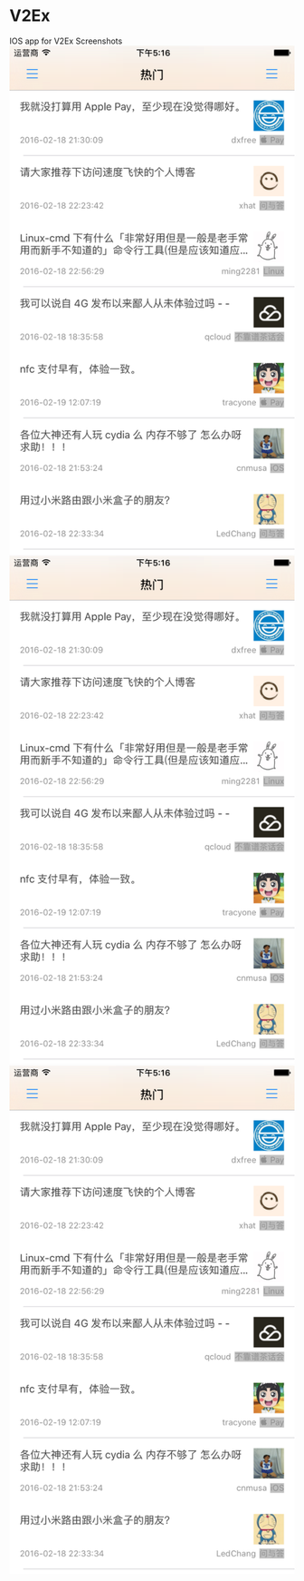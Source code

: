 # V2Ex
IOS app for V2Ex 
Screenshots
![Screentshot1](Screenshot/ScreenShot1.png)
![Screentshot1](Screenshot/ScreenShot1.png)
![Screentshot1](Screenshot/ScreenShot1.png)
